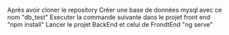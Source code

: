 Après avoir cloner le repository
Créer une base de données mysql avec ce nom "db_test"
Executer la commande suivante dans le projet front end "npm install"
Lancer le projet BackEnd et celui de FrondtEnd "ng serve"